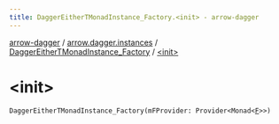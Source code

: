 ```yaml
---
title: DaggerEitherTMonadInstance_Factory.<init> - arrow-dagger
---
```


[arrow-dagger](../../index.html) / [arrow.dagger.instances](../index.html) / [DaggerEitherTMonadInstance_Factory](index.html) / [&lt;init&gt;](./-init-.html)

# &lt;init&gt;

`DaggerEitherTMonadInstance_Factory(mFProvider: Provider<Monad<`[`F`](index.html#F)`>>)`